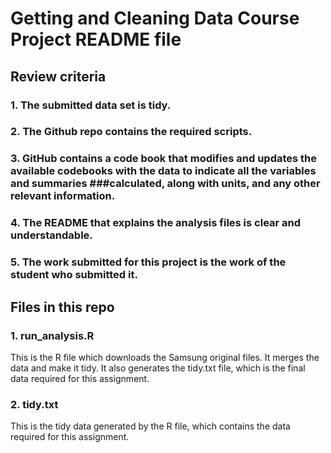 # Getting and Cleaning Data Course Project README file



## Review criteria

### 1. The submitted data set is tidy.
### 2. The Github repo contains the required scripts.
### 3. GitHub contains a code book that modifies and updates the available codebooks with the data to indicate all the variables and summaries ###calculated, along with units, and any other relevant information.
### 4. The README that explains the analysis files is clear and understandable.
### 5. The work submitted for this project is the work of the student who submitted it.

## Files in this repo

### 1. run_analysis.R

This is the R file which downloads the Samsung original files. It merges the data and make it tidy. It also generates the tidy.txt file, which is the final data required for this assignment.

### 2. tidy.txt

This is the tidy data generated by the R file, which contains the data required for this assignment.

